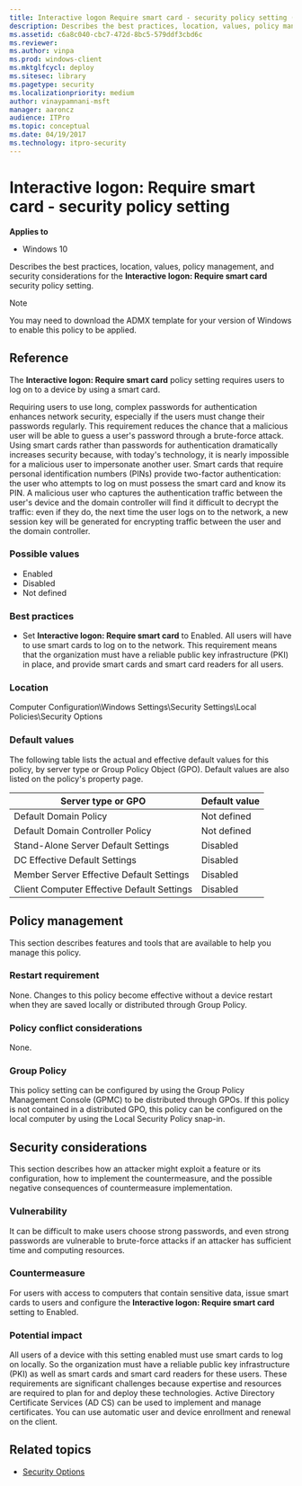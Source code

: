 ```yaml
---
title: Interactive logon Require smart card - security policy setting (Windows 10)
description: Describes the best practices, location, values, policy management, and security considerations for the Interactive logon Require smart card security policy setting.
ms.assetid: c6a8c040-cbc7-472d-8bc5-579ddf3cbd6c
ms.reviewer: 
ms.author: vinpa
ms.prod: windows-client
ms.mktglfcycl: deploy
ms.sitesec: library
ms.pagetype: security
ms.localizationpriority: medium
author: vinaypamnani-msft
manager: aaroncz
audience: ITPro
ms.topic: conceptual
ms.date: 04/19/2017
ms.technology: itpro-security
---
```


# Interactive logon: Require smart card - security policy setting

**Applies to**
-   Windows 10

Describes the best practices, location, values, policy management, and security considerations for the **Interactive logon: Require smart card** security policy setting.

> [!NOTE]
> You may need to download the ADMX template for your version of Windows to enable this policy to be applied. 

## Reference

The **Interactive logon: Require smart card** policy setting requires users to log on to a device by using a smart card.

Requiring users to use long, complex passwords for authentication enhances network security, especially if the users must change their passwords regularly. This requirement reduces the chance that a malicious user will be able to guess a user's password through a brute-force attack. Using smart cards rather than passwords for authentication dramatically increases security because, with today's technology, it is nearly impossible for a malicious user to impersonate another user. Smart cards that require personal identification numbers (PINs) provide two-factor authentication: the user who attempts to log on must possess the smart card and know its PIN. A malicious user who captures the authentication traffic between the user's device and the domain controller will find it difficult to decrypt the traffic: even if they do, the next time the user logs on to the network, a new session key will be generated for encrypting traffic between the user and the domain controller.

### Possible values

-   Enabled
-   Disabled
-   Not defined

### Best practices

-   Set **Interactive logon: Require smart card** to Enabled. All users will have to use smart cards to log on to the network. This requirement means that the organization must have a reliable public key infrastructure (PKI) in place, and provide smart cards and smart card readers for all users.

### Location

Computer Configuration\\Windows Settings\\Security Settings\\Local Policies\\Security Options

### Default values

The following table lists the actual and effective default values for this policy, by server type or Group Policy Object (GPO). Default values are also listed on the policy's property page.

| Server type or GPO | Default value |
| - | - |
| Default Domain Policy| Not defined| 
| Default Domain Controller Policy | Not defined| 
| Stand-Alone Server Default Settings | Disabled| 
| DC Effective Default Settings | Disabled| 
| Member Server Effective Default Settings | Disabled| 
| Client Computer Effective Default Settings | Disabled| 
 
## Policy management

This section describes features and tools that are available to help you manage this policy.

### Restart requirement

None. Changes to this policy become effective without a device restart when they are saved locally or distributed through Group Policy.

### Policy conflict considerations

None.

### Group Policy

This policy setting can be configured by using the Group Policy Management Console (GPMC) to be distributed through GPOs. If this policy is not contained in a distributed GPO, this policy can be configured on the local computer by using the Local Security Policy snap-in.

## Security considerations

This section describes how an attacker might exploit a feature or its configuration, how to implement the countermeasure, and the possible negative consequences of countermeasure implementation.

### Vulnerability

It can be difficult to make users choose strong passwords, and even strong passwords are vulnerable to brute-force attacks if an attacker has sufficient time and computing resources.

### Countermeasure

For users with access to computers that contain sensitive data, issue smart cards to users and configure the **Interactive logon: Require smart card** setting to Enabled.

### Potential impact

All users of a device with this setting enabled must use smart cards to log on locally. So the organization must have a reliable public key infrastructure (PKI) as well as smart cards and smart card readers for these users. These requirements are significant challenges because 
expertise and resources are required to plan for and deploy these technologies. Active Directory Certificate Services (AD CS) can be used to implement and manage certificates. You can use automatic user and device enrollment and renewal on the client.

## Related topics

- [Security Options](security-options.md)
